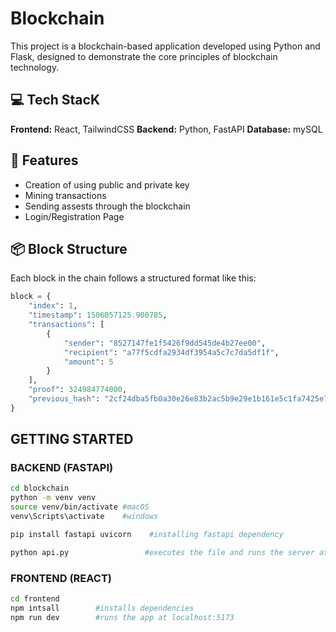# Blockchain

This project is a blockchain-based application developed using Python and Flask, designed to demonstrate the core principles of blockchain technology.

## 💻 Tech StacK
**Frontend:** React, TailwindCSS
**Backend:** Python, FastAPI
**Database:** mySQL

## 🪪 Features
- Creation of using public and private key
- Mining transactions
- Sending assests through the blockchain
- Login/Registration Page

## 📦 Block Structure

Each block in the chain follows a structured format like this:

```python
block = {
    "index": 1,
    "timestamp": 1506057125.900785,
    "transactions": [
        {
            "sender": "8527147fe1f5426f9dd545de4b27ee00",
            "recipient": "a77f5cdfa2934df3954a5c7c7da5df1f",
            "amount": 5
        }
    ],
    "proof": 324984774000,
    "previous_hash": "2cf24dba5fb0a30e26e83b2ac5b9e29e1b161e5c1fa7425e73043362938b9824"
}
```

## GETTING STARTED

### BACKEND (FASTAPI)
```bash
cd blockchain
python -m venv venv
source venv/bin/activate #macOS
venv\Scripts\activate    #windows

pip install fastapi uvicorn    #installing fastapi dependency

python api.py                 #executes the file and runs the server at localhost:5002
```

### FRONTEND (REACT)

```bash
cd frontend
npm intsall        #installs dependencies
npm run dev        #runs the app at localhost:5173
```

